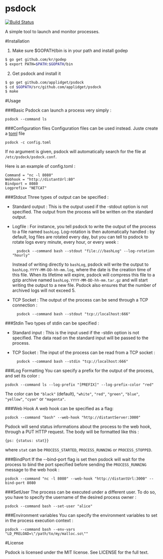 **psdock**
======

[![Build Status](https://travis-ci.org/applidget/psdock.svg)](https://travis-ci.org/applidget/psdock)

A simple tool to launch and monitor processes.

#Installation


1) Make sure $GOPATH/bin is in your path and install godep  
`````bash
$ go get github.com/kr/godep  
$ export PATH=$PATH:$GOPATH/bin
`````
2) Get psdock and install it
`````bash
$ go get github.com/applidget/psdock  
$ cd $GOPATH/src/github.com/applidget/psdock  
$ make
`````

#Usage

###Basic
Psdock can launch a process very simply :

    psdock --command ls
###Configuration files
Configuration files can be used instead. Juste create a [toml](https://github.com/toml-lang/toml) file

    psdock -c config.toml

If no argument is given, psdock will automatically search for the file at `/etc/psdock/psdock.conf`.

Here is an example of config.toml :

    Command = "nc -l 8080"
    Webhook = "http://distantUrl:80"
    Bindport = 8080
    Logprefix= "NETCAT"


###Stdout
Three types of output can be specified :
* Standard output :
    This is the output used if the -stdout option is not specified. The output from the process will be written on the standard output.
* Logfile :
    For instance, you tell psdock to write the output of the process to a file named `bashLog`. Log-rotation is then automatically handled : by default, log files are rotated every day, but you can tell to psdock to rotate logs every minute, every hour, or every week :

        psdock --command bash --stdout "file:///bashLog" --log-rotation "hourly"
    Instead of writing directly to `bashLog`, psdock will write the output to `bashLog.YYYY-MM-DD-hh-mm.log`, where the date is the creation time of this file. When its lifetime will expire, psdock will compress this file to a gzip archive named `bashLog.YYYY-MM-DD-hh-mm.tar.gz` and will start writing the output to a new file. Psdock also ensures that the number of archived logs will not exceed 5.
* TCP Socket :
    The output of the process can be send through a TCP connection :

        psdock --command bash --stdout "tcp://localhost:666"

###Stdin
Two types of stdin can be specified :
* Standard input :
    This is the input used if the -stdin option is not specified. The data read on the standard input will be passed to the process.
* TCP Socket :
    The input of the process can be read from a TCP socket :

        psdock --command bash --stdin "tcp://localhost:666"

###Log Formatting
You can specify a prefix for the output of the process, and set its color :

    psdock --command ls --log-prefix "[PREFIX]" --log-prefix-color "red"

The color can be `"black"` (default), `"white"`, `"red"`, `"green"`, `"blue"`, `"yellow"`, `"cyan"` or `"magenta"`.

###Web Hook
A web hook can be specified as a flag:

    psdock --command "bash" --web-hook "http://distantServer:3000"
Psdock will send status informations about the process to the web hook, through a PUT HTTP request. The body will be formatted like this :

    {ps: {status: stat}}

where `stat` can be `PROCESS_STARTED`, `PROCESS_RUNNING` or `PROCESS_STOPPED`.

###BindPort
If the --bind-port flag is set then psdock will wait for the process to bind the port specified before sending the `PROCESS_RUNNING` message to the web hook :

    psdock --command "nc -l 8080" --web-hook "http://distantUrl:3000" --bind-port 8080

###SetUser
The process can be executed under a different user. To do so, you have to specify the username of the desired process owner :

    psdock --command bash --set-user "alice"

###Environment variables
You can specify the environment variables to set in the process execution context :

    psdock --command bash --env-vars "LD_PRELOAD=\"/path/to/my/malloc.so\""

#License

Psdock is licensed under the MIT license. See LICENSE for the full text.
